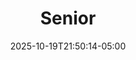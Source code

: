 ---
weight: 100
title: "Senior"
description: ""
icon: "article"
date: "2025-10-19T21:50:14-05:00"
lastmod: "2025-10-19T21:50:14-05:00"
draft: false
toc: true
---